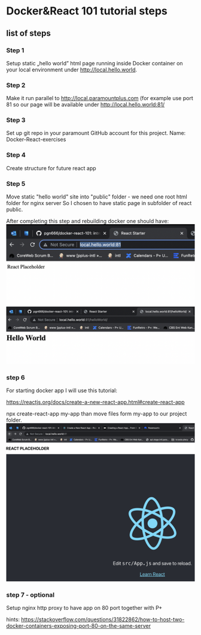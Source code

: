 # Docker&React 101 tutorial steps

## list of steps

### Step 1

Setup static „hello world” html page running inside Docker container on your local environment under  <http://local.hello.world>.

### Step 2

Make it run parallel to <http://local.paramountplus.com> (for example use port 81 so our page will be available under <http://local.hello.world:81/>

### Step 3

Set up git repo in your paramount GitHub account for this project. Name: Docker-React-exercises

### Step 4

Create structure for future react app

### Step 5

Move static "hello world" site into "public" folder - we need one root html folder for nginx server
So I chosen to have static page in subfolder of react public.

After completing this step and rebuilding docker one should have:
![react-screenshot][react-screenshot]
![static-site-screenshot][static-site-screenshot]

### step 6

For starting docker app I will use this tutorial:

<https://reactjs.org/docs/create-a-new-react-app.html#create-react-app>

npx create-react-app my-app
than move files form my-app to our project folder.
![react-builded][react-builded]


<!-- MARKDOWN LINKS & IMAGES -->
[react-screenshot]: images/react-index.png
[static-site-screenshot]: images/static-hello-world.png
[react-builded]: images/react-builded.png

### step 7 - optional

Setup nginx http proxy to have app on 80 port together with P+

hints:
https://stackoverflow.com/questions/31822862/how-to-host-two-docker-containers-exposing-port-80-on-the-same-server